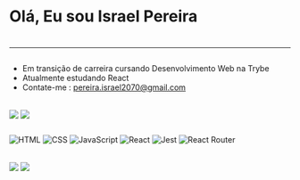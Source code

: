 <h1> Olá, Eu sou Israel Pereira <h1/>
<hr/>

###

- Em transição de carreira cursando Desenvolvimento Web na Trybe
- Atualmente estudando React 
- Contate-me : pereira.israel2070@gmail.com

##

<div>
<a href="https://github.com/IsraelViPe"> <img align="center" src="https://github-readme-stats.vercel.app/api?username=IsraelViPe&count_private=true&theme=moltack&hide=contribs,prs&show_icons=true" /></a>
<img align="center" src="https://github-readme-stats.vercel.app/api/top-langs/?username=IsraelViPe&layout=compact&theme=maroongold" />
</div>
  
##
  
![HTML](https://img.shields.io/badge/HTML5-E34F26?style=for-the-badge&logo=html5&logoColor=white)
![CSS](https://img.shields.io/badge/CSS3-1572B6?style=for-the-badge&logo=css3&logoColor=white)
![JavaScript](https://img.shields.io/badge/JavaScript-323330?style=for-the-badge&logo=javascript&logoColor=F7DF1E)
![React](https://img.shields.io/badge/React-20232A?style=for-the-badge&logo=react&logoColor=61DAFB)
![Jest](https://img.shields.io/badge/Jest-C21325?style=for-the-badge&logo=jest&logoColor=white)
![React Router](https://img.shields.io/badge/React_Router-CA4245?style=for-the-badge&logo=react-router&logoColor=white)  

##
  <div>
    <a href="https://israelvipe.github.io/" target="blank"/></a>
    <img align="center" src="https://github-readme-stats.vercel.app/api/pin/?username=IsraelViPe&theme=moltack&repo=IsraelViPe.github.io" />
    <a href="https://github.com/IsraelViPe/trybe-exercicios" target="blank"/></a>
    <img align="center" src="https://github-readme-stats.vercel.app/api/pin/?username=IsraelViPe&theme=moltack&repo=trybe-exercicios" />
    </div>
  
  
  


